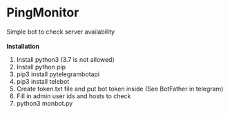 # PingMonitor
Simple bot to check server availability<br/><br/>
**Installation**<br/>
1. Install python3 (3.7 is not allowed)
2. Install python pip
3. pip3 install pytelegrambotapi
4. pip3 install telebot
5. Create token.txt file and put bot token inside (See BotFather in telegram)
6. Fill in admin user ids and hosts to check
7. python3 monbot.py
